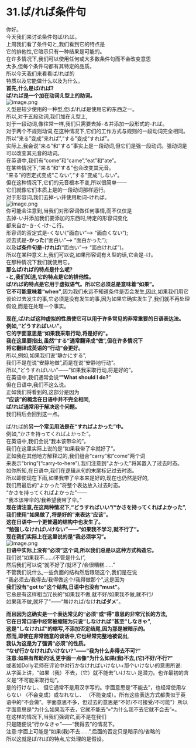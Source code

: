 # 31.ば/れば条件句
你好。<br />今天我们来讨论条件句ば/れば。<br />上周我们看了条件句と,我们看到它的特点是<br />它的排他性,它暗示只有一种结果是可能的。<br />在许多情况下,我们可以使用任何或大多数条件句而不会改变意思<br />太多,但每个条件句都有其特定的品质。<br />所以今天我们来看看ば/れば的<br />特质以及它能做什么以及为什么。<br />**首先,什么是ば/れば?<br />ば/れば是一个加在动词え型上的助词。**<br />![image.png](https://cdn.nlark.com/yuque/0/2023/png/1179742/1694749509187-d20d9aa3-2534-4da1-ab4b-dc5b527a9389.png#averageHue=%23f9f8f8&clientId=u1a2a7ed3-80d1-4&from=paste&height=322&id=u699d2346&originHeight=403&originWidth=665&originalType=binary&ratio=1.25&rotation=0&showTitle=false&size=133442&status=done&style=none&taskId=u4d29fce7-c00b-4a02-895b-2e747d44a24&title=&width=532)<br />え型是较少使用的一种型,但ば/れば是使用它的东西之一。<br />所以,对于五段动词,我们加在え型上,<br />对于一段动词,像往常一样,我们只需要去掉-る并添加一段形式的-れば。<br />对于两个不规则动词,在这种情况下,它们的工作方式与规则的一段动词完全相同。<br />所以“来る”变成“来れば”,“する”变成“すれば”。<br />实际上,我会说“来る”和“する”事实上是一段动词,但它们是强一段动词。强动词是可以改变其元音的动词。<br />在英语中,我们有“come”和“came”,“eat”和“ate”。<br />在某些情况下,“来る”和“する”也会改变其元音。<br />“来る”的否定式变成“こない”,“する”变成“しない”。<br />但在这种情况下,它们的元音根本不变,所以很简单——<br />它们就像它们本质上是的一段动词那样运行。<br />对于形容词,我们去掉-い并使用助词-ければ。<br />![image.png](https://cdn.nlark.com/yuque/0/2023/png/1179742/1694749640161-70aa1e78-5a87-49cb-a66d-f278782c022e.png#averageHue=%23f9ebeb&clientId=u1a2a7ed3-80d1-4&from=paste&height=300&id=u5697c062&originHeight=375&originWidth=397&originalType=binary&ratio=1.25&rotation=0&showTitle=false&size=109266&status=done&style=none&taskId=u2123c169-904d-49ca-a501-cbe607825b3&title=&width=317.6)<br />你可能会注意到,当我们对形容词做任何事情,而不仅仅是<br />去掉-い并添加我们要添加的东西时,特定的形容词变化<br />都来自か-き-く-け-こ行。<br />形容词的否定式是-くない(“面白い”--> “面白くない”);<br />过去式是-**かった**(“面白い”--> “面白かった”);<br />以及**ば条件句是-ければ**(“面白い”--> “面白ければ”)。<br />所以在某种意义上,我们可以说,如果形容词有え型的话,它会是-け。<br />在那种情况下我们就使用它。<br />**那么ば/れば的特点是什么呢?<br />-と,我们知道,它的特点是它的排他性。<br />ば/れば的特点是它用于虚拟语气。所以它必须总是意味着“如果”。**<br />**它不可能意味着“when”**,因为我们永远不知道条件是否会发生,因此,如果我们用它谈论过去发生的事,它必须是没有发生的事,因为如果它确实发生了,我们就不再处理假设,而是在处理一个事实。

**现在,ば/れば这种虚拟的性质使它可以用于许多常见的非常重要的日语表达法。<br />例如,“どうすればいい”。<br />它的字面意思是“如果我采取行动,将是好的”。<br />我在这里要指出,虽然“する”通常翻译成“做”,但在许多情况下**<br />**将它翻译成英语的“行动”会更好。**<br />所以,例如,如果我们说“静かにする”,<br />我们不是在说“安静地做”,而是在说“安静地行动”。<br />所以,“どうすればいい”——“如果我采取行动,将是好的”。<br />在英语中,我们通常会说“**"What should I do?**”<br />但在日语中,我们不这么说。<br />正如我们将看到的,这部分是因为<br />**“应该”的概念在日语中并不完全相同,**<br />**ば/れば通常用于解决这个问题。**<br />我们稍后会回到这一点。

ば/れば的**另一个常见用法是在“すればよかった”中。**<br />例如,“かさを持ってくればよかった”。<br />在英语中,我们会说“我本该带伞的”。<br />我们在这里实际上说的是“如果我带了伞就好了”。<br />正如我在其他地方解释过的,我们组合“carry”和“come”两个词<br />来表示“bring”(“carry-to-here”),我们注意到“よかった”将其置入了过去时态。<br />如你所知,在日语中,我们在逻辑从句的末尾标记过去时态。<br />所以即使现在下雨,如果我带了伞本来是好的,现在也仍然是好的,<br />我们用最后的“よかった”将整个表达放入过去时态。<br />“かさを持ってくればよかった”——<br />“我本该带伞的/我希望我带了伞。”<br />**现在请注意,在这两种情况下,“どうすればいい”/“かさを持ってくればよかった”,**<br />**我们使用“如果做了,将是好的”来表达“应该”。**<br />**这在日语中一个更普遍的结构中也发生了。<br />“勉強しなければいけない”——“如果我不学习,就不行了”。<br />现在我们实际上在这里说的是“我必须学习”。**<br />![image.png](https://cdn.nlark.com/yuque/0/2023/png/1179742/1694749999813-6256c2ab-be9b-4dcf-a871-cf4f4a44a965.png#averageHue=%23cfc9c5&clientId=u1a2a7ed3-80d1-4&from=paste&height=274&id=u9c7197cb&originHeight=343&originWidth=400&originalType=binary&ratio=1.25&rotation=0&showTitle=false&size=93480&status=done&style=none&taskId=u3b78cbd4-bf8b-4020-89c2-af8119bea0a&title=&width=320)<br />**日语中实际上没有“必须”这个词,所以我们总是以这种方式构造它。**<br />我们说“如果我不......(不管是什么)”,<br />然后我们可以说“就不好了/就坏了/会很糟糕......”<br />不管我们说什么,一些负面的结构然后跟随这个,我们是在说<br />“我必须去/我得去/我得做这个/我得做那个”,这是因为<br />**我们没有“got to”这个结构,日语中也没有“must”。**<br />它总是有这样相当冗长的“如果我不做,就不好/如果我不做,就不行/<br />如果我不做,就坏了”——“無ければ/なけ**ればダメ**”。

**而且因为这确实是一个表达常见的“必须”或“得”意思的非常冗长的方法,<br />它在日常口语中经常被缩短为只说“しなければ”甚至“しなきゃ”,<br />这是“しなければ”的缩写,不添加否定结尾,因为那是被暗示的。<br />然而,即使在非常随意的谈话中,它也经常完整地被说出,<br />我认为这是为了强调“必须”的性质。<br />“なぜ行かなければいけない?”——“我为什么非得去不可?”<br />注意:如果有帮助的话,更字面一点像“为什么如果(我)不去,(它)不好/不行?”**<br />或者如Dolly老师在评论中对行かなければいけない+那个いけない的意思所说:<br />从字面上讲，“如果（我）不去，（它）就不能去”いけない 是潜力。也许最初的含义是“不可能采取行动”。<br />是的行けなし、 但它通常不是用汉字写的。字面意思是“不能去”，也经常使用ならない （不会变成）或なれなし、 （不能变成）。所有这些表达方式都类似于英语中的“不会做”。字面意思不多，但过去的意思是“不好/不可接受/不可能”）所以字面意思是“为什么如果我不去，它就不能去”=“为什么我不去它就不会去”=。<br />在这样的情况下,当我们强调它,而不是在我们<br />只是随便说“行かなきゃ”——“我得去”的情况下。<br />注意:字面上可能是“如果(我)不去......”,后面的否定只是暗示的/省略的<br />所以这就是ば/れば的特点,它处理的是假设。
